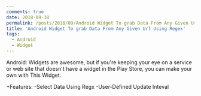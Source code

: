 ```yaml
---
comments: true
date: 2018-09-30
permalink: /posts/2018/09/Android Widget To grab Data From Any Given Url
title: 'Android Widget To grab Data From Any Given Url Using Regex'
tags:
  - Android
  - Widget
---
```

Android: Widgets are awesome, but if you're keeping your eye on a service or web site that doesn't have a widget in the Play Store, you can make your own with This Widget.


+Features:
-Select Data Using Regx
-User-Defined Update Inteval
